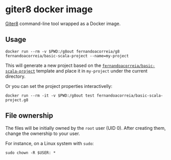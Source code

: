 # giter8 docker image

[Giter8](https://github.com/n8han/giter8) command-line tool wrapped as a Docker image.


## Usage

```
docker run --rm -v $PWD:/g8out fernandoacorreia/g8 fernandoacorreia/basic-scala-project --name=my-project
```

This will generate a new project based on the [`fernandoacorreia/basic-scala-project`](https://github.com/fernandoacorreia/basic-scala-project) template and place it in `my-project` under the current directory.

Or you can set the project properties interactivelly:

```
docker run --rm -it -v $PWD:/g8out test fernandoacorreia/basic-scala-project.g8
```


## File ownership

The files will be initially owned by the `root` user (UID 0). After creating them, change the ownership to your user.

For instance, on a Linux system with `sudo`:

```
sudo chown -R $USER: *
```
